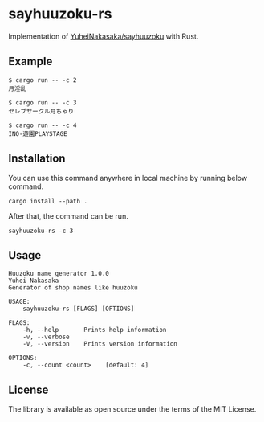 # sayhuuzoku-rs

Implementation of [YuheiNakasaka/sayhuuzoku](https://github.com/YuheiNakasaka/sayhuuzoku) with Rust.

## Example

```
$ cargo run -- -c 2
月淫乱

$ cargo run -- -c 3
セレブサークル月ちゃり

$ cargo run -- -c 4
INO-遊園PLAYSTAGE
```

## Installation

You can use this command anywhere in local machine by running below command.

```
cargo install --path .
```

After that, the command can be run.

```
sayhuuzoku-rs -c 3
```

## Usage

```
Huuzoku name generator 1.0.0
Yuhei Nakasaka
Generator of shop names like huuzoku

USAGE:
    sayhuuzoku-rs [FLAGS] [OPTIONS]

FLAGS:
    -h, --help       Prints help information
    -v, --verbose
    -V, --version    Prints version information

OPTIONS:
    -c, --count <count>    [default: 4]
```

## License

The library is available as open source under the terms of the MIT License.
